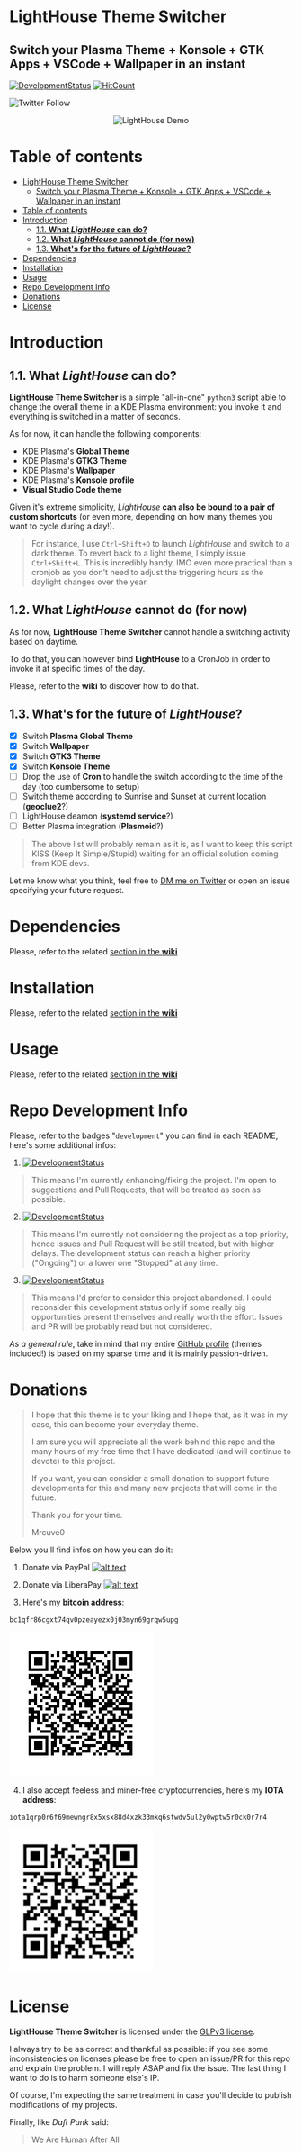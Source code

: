 # LightHouse Theme Switcher

## Switch your Plasma Theme + Konsole + GTK Apps + VSCode + Wallpaper in an instant
[![DevelopmentStatus](https://img.shields.io/badge/Development-Stopped-red.svg)](https://img.shields.io/badge/Development-Stopped-red.svg)
[![HitCount](http://hits.dwyl.com/Mrcuve0/Lighthouse-Theme-Switcher.svg)](http://hits.dwyl.com/Mrcuve0/Lighthouse-Theme-Switcher) 

![Twitter Follow](https://img.shields.io/twitter/follow/Mrcuve0?label=Follow%20Me%21%20%40Mrcuve0&style=social)

<p align="center">
  <img src="screenshots/LightHouse-Demo.gif" alt="LightHouse Demo"/>
</p>


Table of contents
=================
<!--ts-->
- [LightHouse Theme Switcher](#lighthouse-theme-switcher)
  - [Switch your Plasma Theme + Konsole + GTK Apps + VSCode + Wallpaper in an instant](#switch-your-plasma-theme--konsole--gtk-apps--vscode--wallpaper-in-an-instant)
- [Table of contents](#table-of-contents)
- [Introduction](#introduction)
  - [1.1. **What *LightHouse* can do?**](#11-what-lighthouse-can-do)
  - [1.2. **What *LightHouse* cannot do (for now)**](#12-what-lighthouse-cannot-do-for-now)
  - [1.3. **What's for the future of *LightHouse*?**](#13-whats-for-the-future-of-lighthouse)
- [Dependencies](#dependencies)
- [Installation](#installation)
- [Usage](#usage)
- [Repo Development Info](#repo-development-info)
- [Donations](#donations)
- [License](#license)
<!--te-->

Introduction
===

## 1.1. **What *LightHouse* can do?**

**LightHouse Theme Switcher** is a simple "all-in-one" `python3` script able to change the overall theme in a KDE Plasma environment: you invoke it and everything is switched in a matter of seconds.

As for now, it can handle the following components:

* KDE Plasma's **Global Theme**
* KDE Plasma's **GTK3 Theme**
* KDE Plasma's **Wallpaper**
* KDE Plasma's **Konsole profile**
* **Visual Studio Code theme**

Given it's extreme simplicity, *LightHouse* **can also be bound to a pair of custom shortcuts** (or even more, depending on how many themes you want to cycle during a day!).

> For instance, I use `Ctrl+Shift+D` to launch *LightHouse* and switch to a dark theme. To revert back to a light theme, I simply issue `Ctrl+Shift+L`. This is incredibly handy, IMO even more practical than a cronjob as you don't need to adjust the triggering hours as the daylight changes over the year.


## 1.2. **What *LightHouse* cannot do (for now)**

As for now, **LightHouse Theme Switcher** cannot handle a switching activity based on daytime.

To do that, you can however bind **LightHouse** to a CronJob in order to invoke it at specific times of the day.

Please, refer to the **wiki** to discover how to do that.

## 1.3. **What's for the future of *LightHouse*?**

- [x] Switch **Plasma Global Theme**
- [X] Switch **Wallpaper**
- [X] Switch **GTK3 Theme**
- [X] Switch **Konsole Theme**
- [ ] Drop the use of **Cron** to handle the switch according to the time of the day (too cumbersome to setup)
- [ ] Switch theme according to Sunrise and Sunset at current location (**geoclue2**?)
- [ ] LightHouse deamon (**systemd service**?)
- [ ] Better Plasma integration (**Plasmoid**?)

> The above list will probably remain as it is, as I want to keep this script KISS (Keep It Simple/Stupid) waiting for an official solution coming from KDE devs.

Let me know what you think, feel free to [DM me on Twitter](https://twitter.com/mrcuve0) or open an issue specifying your future request.

Dependencies
===
Please, refer to the related [section in the **wiki**](https://github.com/Mrcuve0/LightHouse-Theme-Switcher/wiki/01-Themes-and-Dependencies)

Installation
===
Please, refer to the related [section in the **wiki**](https://github.com/Mrcuve0/LightHouse-Theme-Switcher/wiki/02-Installation)

Usage
===
Please, refer to the related [section in the **wiki**](https://github.com/Mrcuve0/LightHouse-Theme-Switcher/wiki/03-Configuration)

Repo Development Info
===
Please, refer to the badges "`development`" you can find in each README, here's some additional infos:

1. [![DevelopmentStatus](https://img.shields.io/badge/Development-Ongoing-brightgreen.svg)](https://img.shields.io/badge/Development-Ongoing-brightgreen.svg)
> This means I'm currently enhancing/fixing the project. I'm open to suggestions and Pull Requests, that will be treated as soon as possible.
2. [![DevelopmentStatus](https://img.shields.io/badge/Development-Paused-yellow.svg)](https://img.shields.io/badge/Development-Paused-yellow.svg)
> This means I'm currently not considering the project as a top priority, hence issues and Pull Request will be still treated, but with higher delays. The development status can reach a higher priority ("Ongoing") or a lower one "Stopped" at any time.
3. [![DevelopmentStatus](https://img.shields.io/badge/Development-Stopped-red.svg)](https://img.shields.io/badge/Development-Stopped-red.svg)
> This means I'd prefer to consider this project abandoned. I could reconsider this development status only if some really big opportunities present themselves and really worth the effort. Issues and PR will be probably read but not considered.

*As a general rule*, take in mind that my entire [GitHub profile](https://github.com/Mrcuve0) (themes included!) is based on my sparse time and it is mainly passion-driven. 

Donations
===

> I hope that this theme is to your liking and I hope that, as it was in my case, this can become your everyday theme.
>
> I am sure you will appreciate all the work behind this repo and the many hours of my free time that I have dedicated (and will continue to devote) to this project.
> 
> If you want, you can consider a small donation to support future developments for this and many new projects that will come in the future.
>
> Thank you for your time.
> 
>Mrcuve0

Below you'll find infos on how you can do it:

1. Donate via PayPal [![alt text](https://www.paypal.com/en_US/i/btn/btn_donate_LG.gif)](https://paypal.me/mrcuve0)

2. Donate via LiberaPay [![alt text](https://liberapay.com/assets/widgets/donate.svg)](https://liberapay.com/Mrcuve0/donate)

3. Here's my **bitcoin address**:
```
bc1qfr86cgxt74qv0pzeayezx0j03myn69grqw5upg
```
![BTC Wallet](https://raw.githubusercontent.com/Mrcuve0/donations/master/BTCwallet.png)

4. I also accept feeless and miner-free cryptocurrencies, here's my **IOTA address**:
```
iota1qrp0r6f69mewngr8x5xsx88d4xzk33mkq6sfwdv5ul2y0wptw5r0ck0r7r4
```
![IOTA Wallet](https://raw.githubusercontent.com/Mrcuve0/donations/master/IOTAwallet.png)

License
===

**LightHouse Theme Switcher** is licensed under the [GLPv3 license](https://github.com/Mrcuve0/Lighthouse-Theme-Switcher/blob/master/LICENSE).

I always try to be as correct and thankful as possible: if you see some inconsistencies on licenses please be free to open an issue/PR for this repo and explain the problem. I will reply ASAP and fix the issue. The last thing I want to do is to harm someone else's IP. 

Of course, I'm expecting the same treatment in case you'll decide to publish modifications of my projects.

Finally, like *Daft Punk* said:

> We Are Human After All


